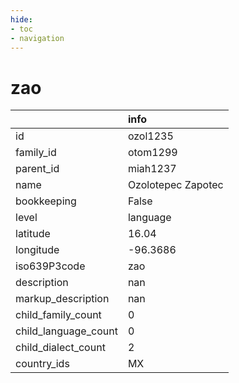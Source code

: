 ```yaml
---
hide:
- toc
- navigation
---
```

# zao
|                      | info               |
|:---------------------|:-------------------|
| id                   | ozol1235           |
| family_id            | otom1299           |
| parent_id            | miah1237           |
| name                 | Ozolotepec Zapotec |
| bookkeeping          | False              |
| level                | language           |
| latitude             | 16.04              |
| longitude            | -96.3686           |
| iso639P3code         | zao                |
| description          | nan                |
| markup_description   | nan                |
| child_family_count   | 0                  |
| child_language_count | 0                  |
| child_dialect_count  | 2                  |
| country_ids          | MX                 |